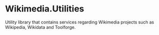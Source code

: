 # Wikimedia.Utilities

Utility library that contains services regarding Wikimedia projects such as Wikipedia, Wikidata and Toolforge.
